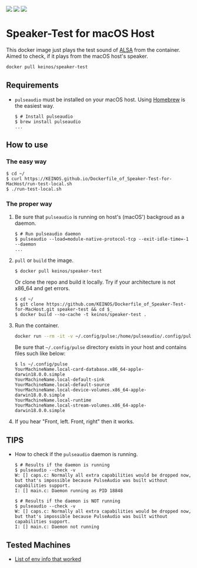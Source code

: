 [![](https://images.microbadger.com/badges/image/keinos/speaker-test.svg)](https://microbadger.com/images/keinos/speaker-test "View image details on microbadger.com")
[![](https://img.shields.io/docker/cloud/automated/keinos/speaker-test)](https://hub.docker.com/r/keinos/speaker-test "View on Docker Hub")
[![](https://img.shields.io/docker/cloud/build/keinos/speaker-test)](https://hub.docker.com/r/keinos/speaker-test/builds "View on Docker Hub")

# Speaker-Test for macOS Host

This docker image just plays the test sound of [ALSA](https://en.wikipedia.org/wiki/Advanced_Linux_Sound_Architecture) from the container. Aimed to check, if it plays from the macOS host's speaker.

```bash
docker pull keinos/speaker-test
```

## Requirements

- `pulseaudio` must be installed on your macOS host. Using [Homebrew](https://brew.sh/) is the easiest way.

    ```shellsession
    $ # Install pulseaudio
    $ brew install pulseaudio
    ...
    ```

## How to use

### The easy way

```shellsession
$ cd ~/
$ curl https://KEINOS.github.io/Dockerfile_of_Speaker-Test-for-MacHost/run-test-local.sh
$ ./run-test-local.sh
```

### The proper way

1. Be sure that `pulseaudio` is running on host's (macOS') backgroud as a daemon.

    ```shellsession
    $ # Run pulseaudio daemon
    $ pulseaudio --load=module-native-protocol-tcp --exit-idle-time=-1 --daemon
    ...
    ```

2. `pull` or `build` the image.

    ```shellsession
    $ docker pull keinos/speaker-test
    ```

    Or clone the repo and build it locally. Try if your architecture is not x86_64 and get errors.

    ```shellsession
    $ cd ~/
    $ git clone https://github.com/KEINOS/Dockerfile_of_Speaker-Test-for-MacHost.git speaker-test && cd $_
    $ docker build --no-cache -t keinos/speaker-test .
    ```

3. Run the container.

    ```bash
    docker run --rm -it -v ~/.config/pulse:/home/pulseaudio/.config/pulse keinos/speaker-test
    ```

    Be sure that `~/.config/pulse` directory exists in your host and contains files such like below:

    ```shellsession
    $ ls ~/.config/pulse
    YourMachineName.local-card-database.x86_64-apple-darwin18.0.0.simple
    YourMachineName.local-default-sink
    YourMachineName.local-default-source
    YourMachineName.local-device-volumes.x86_64-apple-darwin18.0.0.simple
    YourMachineName.local-runtime
    YourMachineName.local-stream-volumes.x86_64-apple-darwin18.0.0.simple
    ```

3. If you hear "Front, left. Front, right" then it works.

## TIPS

- How to check if the `pulseaudio` daemon is running.

    ```shellsession
    $ # Results if the daemon is running
    $ pulseaudio --check -v
    W: [] caps.c: Normally all extra capabilities would be dropped now, but that's impossible because PulseAudio was built without capabilities support.
    I: [] main.c: Daemon running as PID 18848

    $ # Results if the daemon is NOT running
    $ pulseaudio --check -v
    W: [] caps.c: Normally all extra capabilities would be dropped now, but that's impossible because PulseAudio was built without capabilities support.
    I: [] main.c: Daemon not running
    ```

## Tested Machines

- [List of env info that worked](https://github.com/KEINOS/Dockerfile_of_Speaker-Test-for-MacHost/issues/1)
